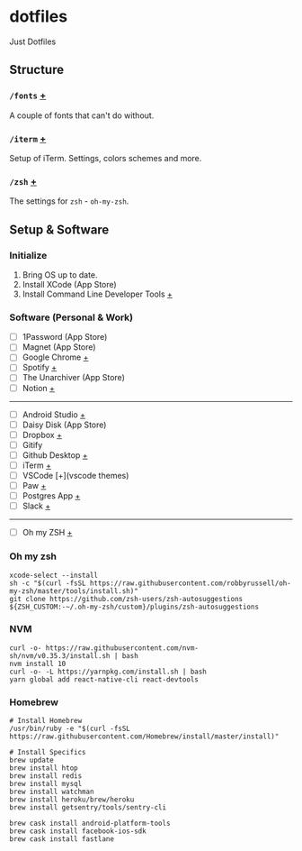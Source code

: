 # dotfiles
Just Dotfiles

## Structure

### `/fonts` [+](fonts)
A couple of fonts that can't do without.

### `/iterm` [+](iterm)
Setup of iTerm. Settings, colors schemes and more.

### `/zsh` [+](zsh)
The settings for `zsh` - `oh-my-zsh`.

## Setup & Software

### Initialize

1. Bring OS up to date.
2. Install XCode (App Store)
3. Install Command Line Developer Tools [+](https://developer.apple.com/downloads/)


### Software (Personal & Work)

- [ ] 1Password (App Store)
- [ ] Magnet (App Store)
- [ ] Google Chrome [+](http://www.google.co.uk/chrome/)
- [ ] Spotify [+](http://www.spotify.com/)
- [ ] The Unarchiver (App Store)
- [ ] Notion [+](https://www.notion.so/desktop)

---

- [ ] Android Studio [+](http://developer.android.com/tools/studio/)
- [ ] Daisy Disk (App Store)
- [ ] Dropbox [+](https://dropbox.com/)
- [ ] Gitify
- [ ] Github Desktop [+](https://desktop.github.com/)
- [ ] iTerm [+](https://www.iterm2.com/)
- [ ] VSCode [+](vscode themes)
- [ ] Paw [+](https://paw.cloud)
- [ ] Postgres App [+](http://postgresapp.com/)
- [ ] Slack [+](https://slack.com/)

---

- [ ] Oh my ZSH [+](https://github.com/robbyrussell/oh-my-zsh)

### Oh my zsh

    xcode-select --install
    sh -c "$(curl -fsSL https://raw.githubusercontent.com/robbyrussell/oh-my-zsh/master/tools/install.sh)"
    git clone https://github.com/zsh-users/zsh-autosuggestions ${ZSH_CUSTOM:-~/.oh-my-zsh/custom}/plugins/zsh-autosuggestions


### NVM

    curl -o- https://raw.githubusercontent.com/nvm-sh/nvm/v0.35.3/install.sh | bash
    nvm install 10
    curl -o- -L https://yarnpkg.com/install.sh | bash
    yarn global add react-native-cli react-devtools


### Homebrew

    # Install Homebrew
    /usr/bin/ruby -e "$(curl -fsSL https://raw.githubusercontent.com/Homebrew/install/master/install)"

    # Install Specifics
    brew update
    brew install htop
    brew install redis
    brew install mysql
    brew install watchman
    brew install heroku/brew/heroku
    brew install getsentry/tools/sentry-cli

    brew cask install android-platform-tools
    brew cask install facebook-ios-sdk
    brew cask install fastlane
